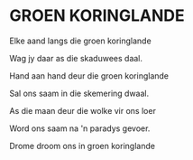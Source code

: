 # GROEN KORINGLANDE

Elke aand langs die groen koringlande

Wag jy daar as die skaduwees daal.

Hand aan hand deur die groen koringlande

Sal ons saam in die skemering dwaal.


As die maan deur die wolke vir ons loer

Word ons saam na 'n paradys gevoer.

Drome droom ons in groen koringlande

